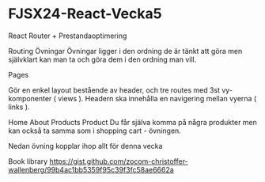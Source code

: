 # FJSX24-React-Vecka5
React Router + Prestandaoptimering

Routing
Övningar
Övningar ligger i den ordning de är tänkt att göra men självklart kan man ta och göra dem i den ordning man vill.

Pages

Gör en enkel layout bestående av header, och tre routes med 3st vy-komponenter ( views ). Headern ska innehålla en navigering mellan vyerna ( links ).

Home
About
Products
Product
Du får själva komma på några produkter men kan också ta samma som i shopping cart - övningen.

Nedan övning kopplar ihop allt för denna vecka

Book library https://gist.github.com/zocom-christoffer-wallenberg/99b4ac1bb5359f95c39f3fc58ae6662a
